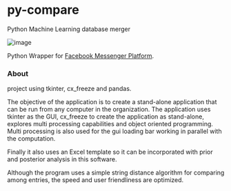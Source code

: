 # py-compare
Python Machine Learning database merger 




![image](https://user-images.githubusercontent.com/19597283/52545532-2b7d2480-2d86-11e9-9dfd-5a85d04e79a6.png)
 
 
 Python Wrapper for [Facebook Messenger Platform](https://developers.facebook.com/docs/messenger-platform).
 
### About

project using tkinter, cx_freeze and pandas. 

The objective of the application is to create a stand-alone application that can be run from any computer in the organization. 
The application uses tkinter as the GUI, cx_freeze to create the application as stand-alone, explores multi processing capabilities and object oriented programming. Multi processing is also used for the gui loading bar working in parallel with the computation. 

Finally it also uses an Excel template so it can be incorporated with prior and posterior analysis in this software.

Although the program uses a simple string distance algorithm for comparing among entries, the speed and user friendliness are optimized.

